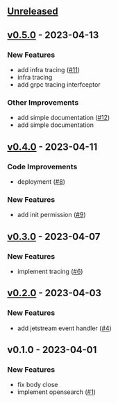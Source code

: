 <a name="unreleased"></a>
## [Unreleased]


<a name="v0.5.0"></a>
## [v0.5.0] - 2023-04-13
### New Features
- add infra tracing ([#11](https://github.com/krobus00/product-service/issues/11))
- infra tracing
- add grpc tracing interfceptor

### Other Improvements
- add simple documentation ([#12](https://github.com/krobus00/product-service/issues/12))
- add simple documentation


<a name="v0.4.0"></a>
## [v0.4.0] - 2023-04-11
### Code Improvements
- deployment ([#8](https://github.com/krobus00/product-service/issues/8))

### New Features
- add init permission ([#9](https://github.com/krobus00/product-service/issues/9))


<a name="v0.3.0"></a>
## [v0.3.0] - 2023-04-07
### New Features
- implement tracing ([#6](https://github.com/krobus00/product-service/issues/6))


<a name="v0.2.0"></a>
## [v0.2.0] - 2023-04-03
### New Features
- add jetstream event handler ([#4](https://github.com/krobus00/product-service/issues/4))


<a name="v0.1.0"></a>
## v0.1.0 - 2023-04-01
### New Features
- fix body close
- implement opensearch ([#1](https://github.com/krobus00/product-service/issues/1))


[Unreleased]: https://github.com/krobus00/product-service/compare/v0.5.0...HEAD
[v0.5.0]: https://github.com/krobus00/product-service/compare/v0.4.0...v0.5.0
[v0.4.0]: https://github.com/krobus00/product-service/compare/v0.3.0...v0.4.0
[v0.3.0]: https://github.com/krobus00/product-service/compare/v0.2.0...v0.3.0
[v0.2.0]: https://github.com/krobus00/product-service/compare/v0.1.0...v0.2.0
